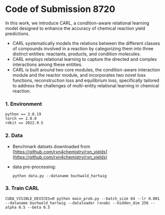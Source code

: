 # Code of Submission 8720

In this work, we introduce CARL, a condition-aware relational learning model designed to enhance the accuracy of chemical reaction yield predictions. 

- CARL systematically models the relations between the different classes of compounds involved in a reaction by categorizing them into three distinct entities: reactants, products, and condition molecules. 
- CARL employs relational learning to capture the directed and complex interactions among these entities. 
- CARL is built around two core modules, the condition-aware interaction module and the reactor module, and incorporates two novel loss functions, reconstruction loss and equilibrium loss, specifically tailored to address the challenges of multi-entity relational learning in chemical reaction.

### 1. Environment

```
python == 3.8.19
torch == 2.0.0
rdkit == 2022.9.5
```

### 2. Data

- Benchmark datsets downloaded from [https://github.com/rxn4chemistry/rxn_yields](https://github.com/rxn4chemistry/rxn_yields)

- data pre-processing:

  ```
  python data.py --dataname buchwald_hartwig
  ```

### 3. Train CARL

  ```
  CUDA_VISIBLE_DEVICES=0 python main_prob.py --batch_size 64 --lr 0.001 --dataname buchwald_hartwig --dataloader rxnabc --hidden_dim 256 --alpha 0.5 --beta 0.5
  ```